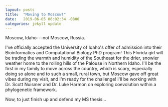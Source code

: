 ```yaml
---
layout: posts
title:  "Moving to Moscow!"
date:   2019-06-05 06:02:34 -0800
categories: jekyll update
---
```

Moscow, Idaho---not Moscow, Russia.  

I've officially accepted the University of Idaho's offer of admission into their Bioinformatics and Computational Biology PhD program!  This Florida girl will be trading the warmth and humidity of the Southeast for the drier, snowier weather home to the rolling hills of the Palouse in Northern Idaho. I'll be the first in my family to move across the country, which is scary, especially doing so alone and to such a small, rural town, but Moscow gave off great vibes during my visit, and I'm ready for the challenge!  I'll be working with Dr. Scott Nuismer and Dr. Luke Harmon on exploring coevolution within a phylogenetic framework. 

Now, to just finish up and defend my MS thesis...